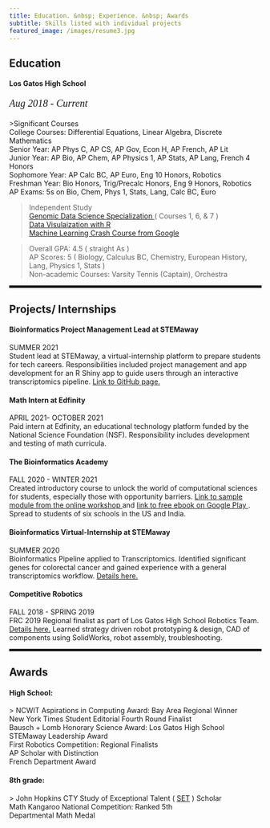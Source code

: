```yaml
---
title: Education. &nbsp; Experience. &nbsp; Awards
subtitle: Skills listed with individual projects
featured_image: /images/resume3.jpg
---
```

        
 <h2><span>Education</span></h2>

 <h4>Los Gatos High School </h4>
  <p style="font-family:verdana; font-size:20px"><em class="date">Aug 2018 - Current</em></p>
>Significant Courses
<br> College Courses: Differential Equations, Linear Algebra, Discrete Mathematics
<br> Senior Year: AP Phys C, AP CS, AP Gov, Econ H, AP French, AP Lit
<br> Junior Year: AP Bio, AP Chem, AP Physics 1, AP Stats, AP Lang, French 4 Honors
<br> Sophomore Year: AP Calc BC, AP Euro, Eng 10 Honors, Robotics 
<br> Freshman Year: Bio Honors, Trig/Precalc Honors, Eng 9 Honors, Robotics
<br> AP Exams: 5s on Bio, Chem, Phys 1, Stats, Lang, Calc BC, Euro

> Independent Study
<br> <a href = "https://www.coursera.org/specializations/genomic-data-science">Genomic Data Science Specialization </a> ( Courses 1, 6, & 7 )
<br> <a href = "https://rkabacoff.github.io/datavis/index.html"> Data Visulaization with R </a>
<br> <a href = "https://developers.google.com/machine-learning/crash-course/"> Machine Learning Crash Course from Google </a>

> Overall GPA: 4.5 ( straight As )
<br> AP Scores: 5 ( Biology, Calculus BC, Chemistry, European History, Lang, Physics 1, Stats )
<br> Non-academic Courses: Varsity Tennis (Captain), Orchestra


<hr style="height:5px;color:black">

<h2>Projects/ Internships</h2>
<h4> Bioinformatics Project Management Lead at STEMaway </h4>
SUMMER 2021
<br> Student lead at STEMaway, a virtual-internship platform to prepare students for tech careers. Responsibilities included project management and app development for an R Shiny app to guide users through an interactive transcriptomics pipeline. <a href = "https://bi-stem-away.github.io/sMAP/">Link to GitHub page.</a>
<br> 
<h4> Math Intern at Edfinity </h4>
APRIL 2021- OCTOBER 2021
<br> Paid intern at Edfinity, an educational technology platform funded by the National Science Foundation (NSF). Responsibility includes development and testing of math curricula. 
<br> 
<h4> The Bioinformatics Academy </h4>
FALL 2020 - WINTER 2021
<br> Created introductory course to unlock the world of computational sciences for students, especially those with opportunity barriers. <a href="https://beginnerbioinformatics.com/courses/the-pipeline/lessons/top-table-visualizations">Link to sample module from the online workshop </a> and <a href="https://play.google.com/store/books/details/Disha_Chauhan_The_Bioinformatics_Academy?id=9vg8EAAAQBAJ">link to free ebook on Google Play </a>. Spread to students of six schools in the US and India.
<br> 
<h4> Bioinformatics Virtual-Internship at STEMaway </h4>
SUMMER 2020
<br> Bioinformatics Pipeline applied to Transcriptomics. Identified significant genes for colorectal cancer and gained experience with a general transcriptomics workflow. <a href="https://disha-22.github.io/project/bio">Details here. </a>
<br> 
<h4> Competitive Robotics </h4>
FALL 2018 - SPRING 2019
<br>FRC 2019 Regional finalist as part of Los Gatos High School Robotics Team. <a href="https://disha-22.github.io/project/robotics">Details here.</a> Learned strategy driven robot prototyping & design, CAD of components using SolidWorks, robot assembly, troubleshooting.

<hr style="height:5px;color:black">

<h2>Awards</h2>
<h4> High School: </h4>
> NCWIT Aspirations in Computing Award: Bay Area Regional Winner
<br> New York Times Student Editorial Fourth Round Finalist
<br> Bausch + Lomb Honorary Science Award: Los Gatos High School
<br> STEMaway Leadership Award
<br> First Robotics Competition: Regional Finalists
<br> AP Scholar with Distinction
<br> French Department Award
<h4> 8th grade: </h4>
> John Hopkins CTY Study of Exceptional Talent ( <a href="https://cty.jhu.edu/set/">SET</a> ) Scholar 
<br> Math Kangaroo National Competition: Ranked 5th 
<br> Departmental Math Medal
